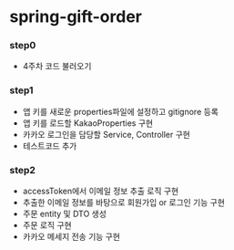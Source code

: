 # spring-gift-order

### step0

- 4주차 코드 불러오기

### step1

- 앱 키를 새로운 properties파일에 설정하고 gitignore 등록
- 앱 키를 로드할 KakaoProperties 구현
- 카카오 로그인을 담당할 Service, Controller 구현
- 테스트코드 추가

### step2

- accessToken에서 이메일 정보 추출 로직 구현
- 추출한 이메일 정보를 바탕으로 회원가입 or 로그인 기능 구현
- 주문 entity 및 DTO 생성
- 주문 로직 구현
- 카카오 메세지 전송 기능 구현
